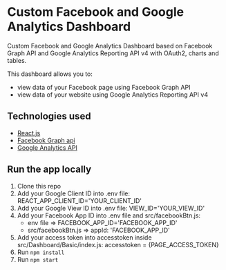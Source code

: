 # Custom Facebook and Google Analytics Dashboard

Custom Facebook and Google Analytics Dashboard based on Facebook Graph API and Google Analytics Reporting API v4 with OAuth2, charts and tables.

This dashboard allows you to:
- view data of your Facebook page using Facebook Graph API
- view data of your website using Google Analytics Reporting API v4

## Technologies used

- [React.js](https://reactjs.org/)
- [Facebook Graph api](https://developers.facebook.com/docs/graph-api)
- [Google Analytics API](https://developers.google.com/analytics/devguides/reporting/core/v4)

## Run the app locally

1. Clone this repo
2. Add your Google Client ID into .env file:
    REACT_APP_CLIENT_ID='YOUR_CLIENT_ID'
3. Add your Google View ID into .env file:
    VIEW_ID='YOUR_VIEW_ID'
4. Add your Facebook App ID into .env file and src/facebookBtn.js:
    - env file => FACEBOOK_APP_ID='FACEBOOK_APP_ID'
    - src/facebookBtn.js => appId: 'FACEBOOK_APP_ID'
5. Add your access token into accesstoken inside src/Dashboard/Basic/index.js:
    accesstoken = {PAGE_ACCESS_TOKEN}
6. Run ```npm install```
7. Run ```npm start```

